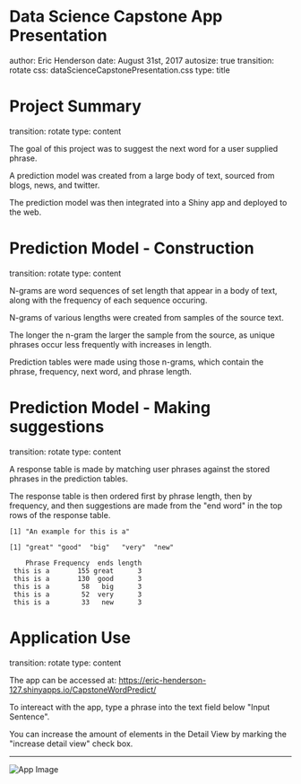 Data Science Capstone App Presentation
========================================================
author: Eric Henderson
date: August 31st, 2017
autosize: true
transition: rotate
css: dataScienceCapstonePresentation.css
type: title

Project Summary
========================================================
transition: rotate
type: content

The goal of this project was to suggest the next word for a user supplied phrase.

A prediction model was created from a large body of text, sourced from blogs, news, and twitter.

The prediction model was then integrated into a Shiny app and deployed to the web.

Prediction Model - Construction
========================================================
transition: rotate
type: content

N-grams are word sequences of set length that appear in a body of text, along with the frequency of each sequence occuring.

N-grams of various lengths were created from samples of the source text.

The longer the n-gram the larger the sample from the source, as unique phrases occur less frequently with increases in length.

Prediction tables were made using those n-grams, which contain the phrase, frequency, next word, and phrase length.

Prediction Model - Making suggestions
========================================================
transition: rotate
type: content

A response table is made by matching user phrases against the stored phrases in the prediction tables.

The response table is then ordered first by phrase length, then by frequency, and then suggestions are made from the "end word" in the top rows of the response table.


```
[1] "An example for this is a"
```

```
[1] "great" "good"  "big"   "very"  "new"  
```

```
    Phrase Frequency  ends length
 this is a       155 great      3
 this is a       130  good      3
 this is a        58   big      3
 this is a        52  very      3
 this is a        33   new      3
```

Application Use
========================================================
transition: rotate
type: content

The app can be accessed at: https://eric-henderson-127.shinyapps.io/CapstoneWordPredict/

To intereact with the app, type a phrase into the text field below "Input Sentence".

You can increase the amount of elements in the Detail View by marking the "increase detail view" check box.
***
![App Image](appImage.png)
